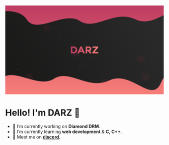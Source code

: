 ![banner](./darz.png)

<!-- <img align="right" src="https://github-readme-stats.vercel.app/api/top-langs/?username=chmilhane"> -->

# Hello! I'm **DARZ** 👋
- 🔭 I’m currently working on **Diamond DRM**.
- 🌱 I’m currently learning **web development** & **C, C++**.
- 💬 Meet me on [**discord**](http://discord.com/users/709064224252624936).

<br>
